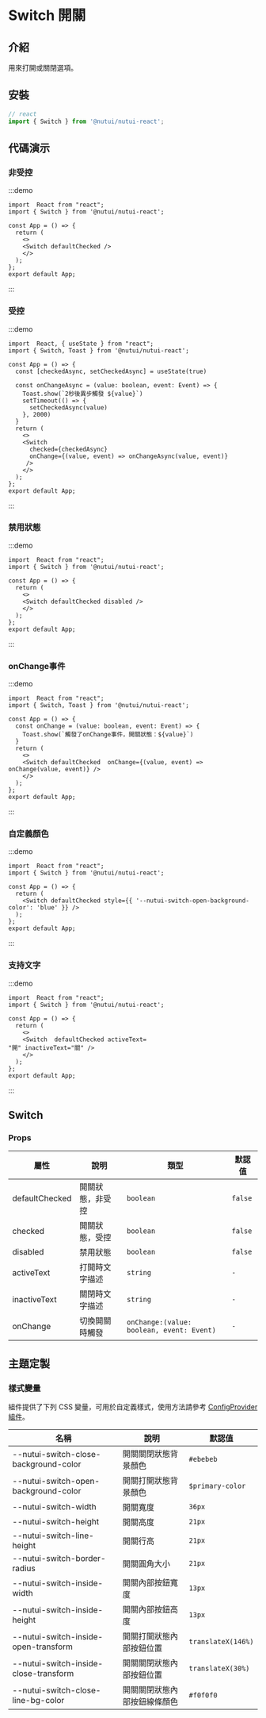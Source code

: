 # Switch 開關

## 介紹

用來打開或關閉選項。

## 安裝

```ts
// react
import { Switch } from '@nutui/nutui-react';
```

## 代碼演示

### 非受控

:::demo

```tsx
import  React from "react";
import { Switch } from '@nutui/nutui-react';

const App = () => {
  return ( 
    <>   
    <Switch defaultChecked />
    </>
  );
};  
export default App;

```

:::

### 受控

:::demo

```tsx
import  React, { useState } from "react";
import { Switch, Toast } from '@nutui/nutui-react';

const App = () => {
  const [checkedAsync, setCheckedAsync] = useState(true)
  
  const onChangeAsync = (value: boolean, event: Event) => {
    Toast.show(`2秒後異步觸發 ${value}`)
    setTimeout(() => {
      setCheckedAsync(value)
    }, 2000)
  }
  return ( 
    <>   
    <Switch
      checked={checkedAsync}
      onChange={(value, event) => onChangeAsync(value, event)}
     />
    </>
  );
};  
export default App;

```

:::

### 禁用狀態

:::demo

```tsx
import  React from "react";
import { Switch } from '@nutui/nutui-react';

const App = () => {
  return ( 
    <>   
    <Switch defaultChecked disabled />
    </>
  );
};  
export default App;

```

:::

### onChange事件

:::demo

```tsx
import  React from "react";
import { Switch, Toast } from '@nutui/nutui-react';

const App = () => {
  const onChange = (value: boolean, event: Event) => {
    Toast.show(`觸發了onChange事件，開關狀態：${value}`)
  }
  return ( 
    <>   
    <Switch defaultChecked  onChange={(value, event) => onChange(value, event)} />
    </>
  );
};  
export default App;

```

:::

### 自定義顏色

:::demo

```tsx
import  React from "react";
import { Switch } from '@nutui/nutui-react';

const App = () => {
  return ( 
    <Switch defaultChecked style={{ '--nutui-switch-open-background-color': 'blue' }} />
  );
};  
export default App;

```

:::

### 支持文字

:::demo

```tsx
import  React from "react";
import { Switch } from '@nutui/nutui-react';

const App = () => {
  return ( 
    <>   
    <Switch  defaultChecked activeText=
"開" inactiveText="關" />
    </>
  );
};  
export default App;

```

:::

## Switch

### Props

| 屬性 | 說明 | 類型 | 默認值 |
| --- | --- | --- | --- |
| defaultChecked | 開關狀態，非受控 | `boolean` | `false` |
| checked | 開關狀態，受控 | `boolean` | `false` |
| disabled | 禁用狀態 | `boolean` | `false` |
| activeText | 打開時文字描述 | `string` | `-` |
| inactiveText | 關閉時文字描述 | `string` | `-` |
| onChange | 切換開關時觸發 | `onChange:(value: boolean, event: Event)` | `-` |

## 主題定製

### 樣式變量

組件提供了下列 CSS 變量，可用於自定義樣式，使用方法請參考 [ConfigProvider 組件](#/zh-CN/component/configprovider)。

| 名稱 | 說明 | 默認值 |
| --- | --- | --- |
| \--nutui-switch-close-background-color | 開關關閉狀態背景顏色 | `#ebebeb` |
| \--nutui-switch-open-background-color | 開關打開狀態背景顏色 | `$primary-color` |
| \--nutui-switch-width | 開關寬度 | `36px` |
| \--nutui-switch-height | 開關高度 | `21px` |
| \--nutui-switch-line-height | 開關行高 | `21px` |
| \--nutui-switch-border-radius | 開關圓角大小 | `21px` |
| \--nutui-switch-inside-width | 開關內部按鈕寬度 | `13px` |
| \--nutui-switch-inside-height | 開關內部按鈕高度 | `13px` |
| \--nutui-switch-inside-open-transform | 開關打開狀態內部按鈕位置 | `translateX(146%)` |
| \--nutui-switch-inside-close-transform | 開關關閉狀態內部按鈕位置 | `translateX(30%)` |
| \--nutui-switch-close-line-bg-color | 開關關閉狀態內部按鈕線條顏色 | `#f0f0f0` |